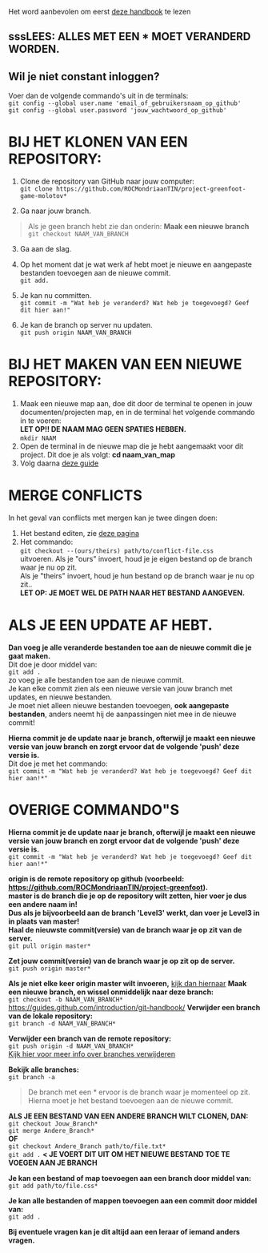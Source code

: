 Het word aanbevolen om eerst [deze handbook](https://guides.github.com/introduction/git-handbook/) te lezen  
## sssLEES: ALLES MET EEN * MOET VERANDERD WORDEN.
## Wil je niet constant inloggen?
Voer dan de volgende commando's uit in de terminals:  
`git config --global user.name 'email_of_gebruikersnaam_op_github'`  
`git config --global user.password 'jouw_wachtwoord_op_github'`  
  
# BIJ HET KLONEN VAN EEN REPOSITORY:  
1. Clone de repository van GitHub naar jouw computer:  
`git clone https://github.com/ROCMondriaanTIN/project-greenfoot-game-molotov*`
  
2. Ga naar jouw branch.  
> Als je geen branch hebt zie dan onderin: **Maak een nieuwe branch**  
`git checkout NAAM_VAN_BRANCH`
  
3. Ga aan de slag.  
4. Op het moment dat je wat werk af hebt moet je nieuwe en aangepaste bestanden toevoegen aan de nieuwe commit.  
`git add.`  
  
5. Je kan nu committen.  
`git commit -m "Wat heb je veranderd? Wat heb je toegevoegd? Geef dit hier aan!"`
  
6. Je kan de branch op server nu updaten.  
`git push origin NAAM_VAN_BRANCH`
  
# BIJ HET MAKEN VAN EEN NIEUWE REPOSITORY:
1. Maak een nieuwe map aan, doe dit door de terminal te openen in jouw documenten/projecten map, en in de terminal het volgende commando in te voeren:  
**LET OP!! DE NAAM MAG GEEN SPATIES HEBBEN.**  
`mkdir NAAM`  
2. Open de terminal in de nieuwe map die je hebt aangemaakt voor dit project. Dit doe je als volgt: **cd naam_van_map**  
3. Volg daarna [deze guide](https://help.github.com/en/github/importing-your-projects-to-github/adding-an-existing-project-to-github-using-the-command-line)  

# MERGE CONFLICTS
In het geval van conflicts met mergen kan je twee dingen doen:  
1) Het bestand editen, zie [deze pagina](https://www.git-tower.com/learn/git/ebook/en/command-line/advanced-topics/merge-conflicts)  
2) Het commando:  
`git checkout --(ours/theirs) path/to/conflict-file.css`  
uitvoeren. Als je "ours" invoert, houd je je eigen bestand op de branch waar je nu op zit.  
Als je "theirs" invoert, houd je hun bestand op de branch waar je nu op zit..  
**LET OP: JE MOET WEL DE PATH NAAR HET BESTAND AANGEVEN.**  
  
# ALS JE EEN UPDATE AF HEBT.
**Dan voeg je alle veranderde bestanden toe aan de nieuwe commit die je gaat maken.**  
Dit doe je door middel van:  
`git add .`  
zo voeg je alle bestanden toe aan de nieuwe commit.  
Je kan elke commit zien als een nieuwe versie van jouw branch met updates, en nieuwe bestanden.  
Je moet niet alleen nieuwe bestanden toevoegen, **ook aangepaste bestanden**, anders neemt hij de aanpassingen niet mee in de nieuwe commit!  
  
**Hierna commit je de update naar je branch, ofterwijl je maakt een nieuwe versie van jouw branch en zorgt ervoor dat de volgende 'push' deze versie is.**  
Dit doe je met het commando:  
`git commit -m "Wat heb je veranderd? Wat heb je toegevoegd? Geef dit hier aan!*"`  
  
# OVERIGE COMMANDO"S
**Hierna commit je de update naar je branch, ofterwijl je maakt een nieuwe versie van jouw branch en zorgt ervoor dat de volgende 'push' deze versie is.**  
`git commit -m "Wat heb je veranderd? Wat heb je toegevoegd? Geef dit hier aan!*"`  
  
**origin is de remote repository op github (voorbeeld: https://github.com/ROCMondriaanTIN/project-greenfoot).**  
**master is de branch die je op de repository wilt zetten, hier voer je dus een __andere__ naam in!**  
**Dus als je bijvoorbeeld aan de branch 'Level3' werkt, dan voer je Level3 in in plaats van master!**  
**Haal de nieuwste commit(versie) van de branch waar je op zit van de server.**  
`git pull origin master*`  
  
**Zet jouw commit(versie) van de branch waar je op zit op de server.**  
`git push origin master*`  
  
**Als je niet elke keer origin master wilt invoeren,** [kijk dan hiernaar](https://devconnected.com/how-to-set-upstream-branch-on-git/)
**Maak een nieuwe branch, en wissel onmiddelijk naar deze branch:**  
`git checkout -b NAAM_VAN_BRANCH*`  
https://guides.github.com/introduction/git-handbook/
**Verwijder een branch van de lokale repository:**  
`git branch -d NAAM_VAN_BRANCH*`
  
**Verwijder een branch van de remote repository:**  
`git push origin -d NAAM_VAN_BRANCH*`  
[Kijk hier voor meer info over branches verwijderen](https://stackoverflow.com/questions/2003505/how-do-i-delete-a-git-branch-locally-and-remotely)  
  
**Bekijk alle branches:**  
`git branch -a`  
> De branch met een * ervoor is de branch waar je momenteel op zit.
> Hierna moet je het bestand toevoegen aan de nieuwe commit.
  
**ALS JE EEN BESTAND VAN EEN ANDERE BRANCH WILT CLONEN, DAN:**  
`git checkout Jouw_Branch*`  
`git merge Andere_Branch*`  
**OF**  
`git checkout Andere_Branch path/to/file.txt*`  
`git add .` **< JE VOERT DIT UIT OM HET NIEUWE BESTAND TOE TE VOEGEN AAN JE BRANCH**  
  
**Je kan een bestand of map toevoegen aan een branch door middel van:**  
`git add path/to/file.css*`  
  
**Je kan alle bestanden of mappen toevoegen aan een commit door middel van:**  
`git add .`  
  
**Bij eventuele vragen kan je dit altijd aan een leraar of iemand anders vragen.**  
